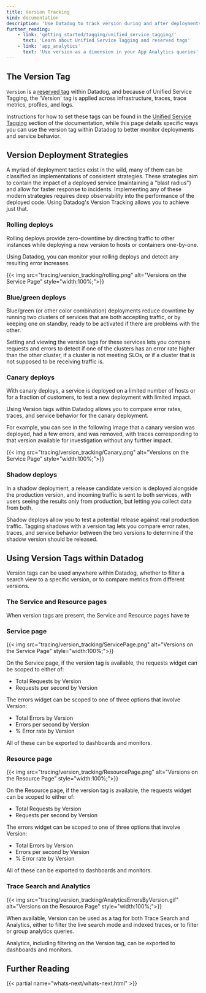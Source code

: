 ```yaml
---
title: Version Tracking
kind: documentation
description: 'Use Datadog to track version during and after deployments'
further_reading:
    - link: 'getting_started/tagging/unified_service_tagging/'
      text: 'Learn about Unified Service Tagging and reserved tags'
    - link: 'app_analytics'
      text: 'Use version as a dimension in your App Analytics queries'
---
```

## The Version Tag

`Version` is a [reserved tag][1] within Datadog, and because of Unified Service Tagging, the 'Version` tag is applied across infrastructure, traces, trace metrics, profiles, and logs.

Instructions for how to set these tags can be found in the [Unified Service Tagging][1] section of the documentation, while this page details specific ways you can use the version tag within Datadog to better monitor deployments and service behavior.

## Version Deployment Strategies

A myriad of deployment tactics exist in the wild, many of them can be classified as implementations of consistent strategies. These strategies aim to contain the impact of a deployed service (maintaining a "blast radius") and allow for faster response to incidents. Implementing any of these modern strategies requires deep observability into the performance of the deployed code. Using Datadog's Version Tracking allows you to achieve just that.

### Rolling deploys

Rolling deploys provide zero-downtime by directing traffic to other instances while deploying a new version to hosts or containers one-by-one.

Using Datadog, you can monitor your rolling deploys and detect any resulting error increases.

{{< img src="tracing/version_tracking/rolling.png" alt="Versions on the Service Page"  style="width:100%;">}}

### Blue/green deploys

Blue/green (or other color combination) deployments reduce downtime by running two clusters of services that are both accepting traffic, or by keeping one on standby, ready to be activated if there are problems with the other.

Setting and viewing the version tags for these services lets you compare requests and errors to detect if one of the clusters has an error rate higher than the other cluster, if a cluster is not meeting SLOs, or if a cluster that is not supposed to be receiving traffic is.

### Canary deploys

With canary deploys, a service is deployed on a limited number of hosts or for a fraction of customers, to test a new deployment with limited impact.

Using Version tags within Datadog allows you to compare error rates, traces, and service behavior for the canary deployment.

For example, you can see in the following image that a canary version was deployed, had a few errors, and was removed, with traces corresponding to that version available for investigation without any further impact.

{{< img src="tracing/version_tracking/Canary.png" alt="Versions on the Service Page"  style="width:100%;">}}

### Shadow deploys

In a shadow deployment, a release candidate version is deployed alongside the production version, and incoming traffic is sent to both services, with users seeing the results only from production, but letting you collect data from both.

Shadow deploys allow you to test a potential release against real production traffic. Tagging shadows with a version tag lets you compare error rates, traces, and service behavior between the two versions to determine if the shadow version should be released.

## Using Version Tags within Datadog

Version tags can be used anywhere within Datadog, whether to filter a search view to a specific version, or to compare metrics from different versions.

### The Service and Resource pages

When version tags are present, the Service and Resource pages have te

### Service page

{{< img src="tracing/version_tracking/ServicePage.png" alt="Versions on the Service Page"  style="width:100%;">}}

On the Service page, if the version tag is available, the requests widget can be scoped to either of:
- Total Requests by Version
- Requests per second by Version

The errors widget can be scoped to one of three options that involve Version:

- Total Errors by Version
- Errors per second by Version
- % Error rate by Version

All of these can be exported to dashboards and monitors.

### Resource page

{{< img src="tracing/version_tracking/ResourcePage.png" alt="Versions on the Resource Page"  style="width:100%;">}}

On the Resource page, if the version tag is available, the requests widget can be scoped to either of:
- Total Requests by Version
- Requests per second by Version

The errors widget can be scoped to one of three options that involve Version:

- Total Errors by Version
- Errors per second by Version
- % Error rate by Version

All of these can be exported to dashboards and monitors.

### Trace Search and Analytics

{{< img src="tracing/version_tracking/AnalyticsErrorsByVersion.gif" alt="Versions on the Resource Page"  style="width:100%;">}}

When available, Version can be used as a tag for both Trace Search and Analytics, either to filter the live search mode and indexed traces, or to filter or group analytics queries.

Analytics, including filtering on the Version tag, can be exported to dashboards and monitors.

## Further Reading

{{< partial name="whats-next/whats-next.html" >}}


[1]: /getting_started/tagging/unified_service_tagging/
